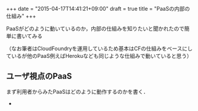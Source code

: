+++
date = "2015-04-17T14:41:21+09:00"
draft = true
title = "PaaSの内部の仕組み"
+++

PaaSがどのように動いているのか，内部の仕組みを知りたいと聞かれたので簡単に書いてみる

（なお筆者はCloudFoundryを運用しているため基本はCFの仕組みをベースにしているが他のPaaS例えばHerokuなども同じような仕組みで動いていると思う）

## ユーザ視点のPaaS

まず利用者からみたPaaSはどのように動作するのかを書く．

- 


